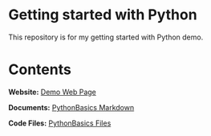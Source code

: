 # Getting started with Python
This repository is for my getting started with Python demo.

# Contents

**Website:** [Demo Web Page](https://randalroot.github.io/CloudBeesDemo/)

**Documents:** [PythonBasics Markdown](/docs/index.md)

**Code Files:** [PythonBasics Files](/codefiles)
